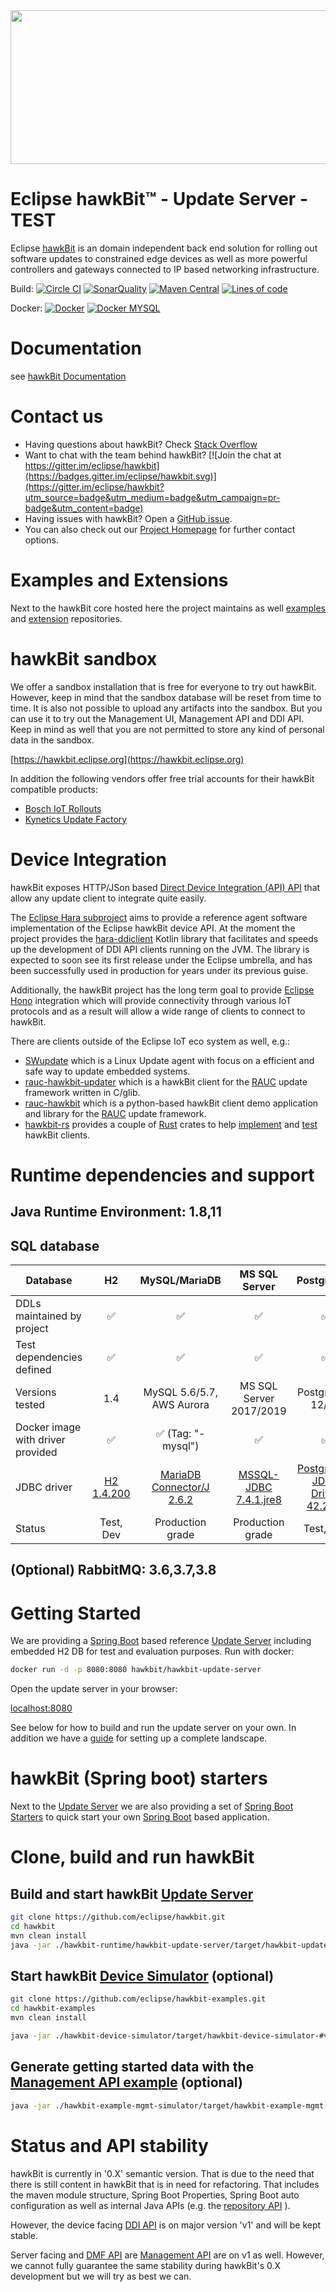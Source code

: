 <img src=hawkbit_logo.png width=533 height=246 />

# Eclipse hawkBit™ - Update Server - TEST

Eclipse [hawkBit](http://www.eclipse.org/hawkbit/index.html) is an domain independent back end solution for rolling out software updates to constrained edge devices as well as more powerful controllers and gateways connected to IP based networking infrastructure.

Build: [![Circle CI](https://circleci.com/gh/eclipse/hawkbit.svg?style=shield)](https://circleci.com/gh/eclipse/hawkbit)
[![SonarQuality](https://sonar.ops.bosch-iot-rollouts.com/api/badges/gate?key=org.eclipse.hawkbit:hawkbit-parent)](https://sonar.ops.bosch-iot-rollouts.com)
[![Maven Central](https://maven-badges.herokuapp.com/maven-central/org.eclipse.hawkbit/hawkbit-parent/badge.svg)](https://maven-badges.herokuapp.com/maven-central/org.eclipse.hawkbit/hawkbit-parent)
[![Lines of code](https://img.shields.io/badge/dynamic/xml.svg?label=Lines%20of%20code&url=https%3A%2F%2Fwww.openhub.net%2Fprojects%2Fhawkbit.xml%3Fapi_key%3D30bc3f3fad087c2c5a6a67a8071665ba0fbe3b6236ffbf71b7d20849f4a5e35a&query=%2Fresponse%2Fresult%2Fproject%2Fanalysis%2Ftotal_code_lines&colorB=lightgrey)](https://www.openhub.net/p/hawkbit)

Docker: [![Docker](https://images.microbadger.com/badges/version/hawkbit/hawkbit-update-server.svg)](https://hub.docker.com/r/hawkbit/hawkbit-update-server) [![Docker MYSQL](https://images.microbadger.com/badges/version/hawkbit/hawkbit-update-server:latest-mysql.svg)](https://hub.docker.com/r/hawkbit/hawkbit-update-server)

# Documentation

see [hawkBit Documentation](https://www.eclipse.org/hawkbit/)

# Contact us

- Having questions about hawkBit? Check [Stack Overflow](https://stackoverflow.com/questions/tagged/eclipse-hawkbit)
- Want to chat with the team behind hawkBit? [![Join the chat at https://gitter.im/eclipse/hawkbit](https://badges.gitter.im/eclipse/hawkbit.svg)](https://gitter.im/eclipse/hawkbit?utm_source=badge&utm_medium=badge&utm_campaign=pr-badge&utm_content=badge)
- Having issues with hawkBit? Open a [GitHub issue](https://github.com/eclipse/hawkbit/issues).
- You can also check out our [Project Homepage](https://www.eclipse.org/hawkbit) for further contact options.

# Examples and Extensions

Next to the hawkBit core hosted here the project maintains as well [examples](https://github.com/eclipse/hawkbit-examples) and [extension](https://github.com/eclipse/hawkbit-extensions) repositories.

# hawkBit sandbox

We offer a sandbox installation that is free for everyone to try out hawkBit. However, keep in mind that the sandbox database will be reset from time to time. It is also not possible to upload any artifacts into the sandbox. But you can use it to try out the Management UI, Management API and DDI API. Keep in mind as well that you are not permitted to store any kind of personal data in the sandbox.

[https://hawkbit.eclipse.org](https://hawkbit.eclipse.org)

In addition the following vendors offer free trial accounts for their hawkBit compatible products:

- [Bosch IoT Rollouts](https://developer.bosch-iot-suite.com/service/rollouts)
- [Kynetics Update Factory](https://www.kynetics.com/iot-platform-update-factory)

# Device Integration

hawkBit exposes HTTP/JSon based [Direct Device Integration (API) API](https://www.eclipse.org/hawkbit/apis/ddi_api/) that allow any update client to integrate quite easily.

The [Eclipse Hara subproject](https://projects.eclipse.org/projects/iot.hawkbit.hara) aims to provide a reference agent software implementation of the Eclipse hawkBit device API. At the moment the project provides the [hara-ddiclient](https://github.com/eclipse/hara-ddiclient) Kotlin library that facilitates and speeds up the development of DDI API clients running on the JVM. The library is expected to soon see its first release under the Eclipse umbrella, and has been successfully used in production for years under its previous guise.

Additionally, the hawkBit project has the long term goal to provide [Eclipse Hono](https://github.com/eclipse/hono) integration which will provide connectivity through various IoT protocols and as a result will allow a wide range of clients to connect to hawkBit.

There are clients outside of the Eclipse IoT eco system as well, e.g.:

- [SWupdate](https://github.com/sbabic/swupdate) which is a Linux Update agent with focus on a efficient and safe way to update embedded systems.
- [rauc-hawkbit-updater](https://github.com/rauc/rauc-hawkbit-updater) which is a hawkBit client for the [RAUC](https://github.com/rauc/rauc) update framework written in C/glib.
- [rauc-hawkbit](https://github.com/rauc/rauc-hawkbit) which is a python-based hawkBit client demo application and library for the [RAUC](https://github.com/rauc/rauc) update framework.
- [hawkbit-rs](https://github.com/collabora/hawkbit-rs) provides a couple of [Rust](https://www.rust-lang.org) crates to help [implement](https://crates.io/crates/hawkbit) and [test](https://crates.io/crates/hawkbit_mock) hawkBit clients.

# Runtime dependencies and support

## Java Runtime Environment: 1.8,11

## SQL database

| Database                          |                           H2                           |                                MySQL/MariaDB                                |                          MS SQL Server                           |                             PostgreSQL                             |      IBM DB2       |
| --------------------------------- | :----------------------------------------------------: | :-------------------------------------------------------------------------: | :--------------------------------------------------------------: | :----------------------------------------------------------------: | :----------------: |
| DDLs maintained by project        |                   :white_check_mark:                   |                             :white_check_mark:                              |                        :white_check_mark:                        |                         :white_check_mark:                         | :white_check_mark: |
| Test dependencies defined         |                   :white_check_mark:                   |                             :white_check_mark:                              |                        :white_check_mark:                        |                         :white_check_mark:                         |                    |
| Versions tested                   |                          1.4                           |                          MySQL 5.6/5.7, AWS Aurora                          |                     MS SQL Server 2017/2019                      |                          PostgreSQL 12/13                          |  DB2 Server v11.1  |
| Docker image with driver provided |                   :white_check_mark:                   |                     :white_check_mark: (Tag: "-mysql")                      |                        :white_check_mark:                        |                         :white_check_mark:                         |                    |
| JDBC driver                       | [H2 1.4.200](https://github.com/h2database/h2database) | [MariaDB Connector/J 2.6.2](https://github.com/MariaDB/mariadb-connector-j) | [MSSQL-JDBC 7.4.1.jre8](https://github.com/Microsoft/mssql-jdbc) | [PostgreSQL JDBC Driver 42.2.14](https://github.com/pgjdbc/pgjdbc) |                    |
| Status                            |                       Test, Dev                        |                              Production grade                               |                         Production grade                         |                             Test, Dev                              |     Test, Dev      |

## (Optional) RabbitMQ: 3.6,3.7,3.8

# Getting Started

We are providing a [Spring Boot](https://projects.spring.io/spring-boot/) based reference [Update Server](hawkbit-runtime/hawkbit-update-server) including embedded H2 DB for test and evaluation purposes.
Run with docker:

```bash
docker run -d -p 8080:8080 hawkbit/hawkbit-update-server
```

Open the update server in your browser:

[localhost:8080](http://localhost:8080)

See below for how to build and run the update server on your own. In addition we have a [guide](https://www.eclipse.org/hawkbit/guides/runhawkbit/) for setting up a complete landscape.

# hawkBit (Spring boot) starters

Next to the [Update Server](hawkbit-runtime/hawkbit-update-server) we are also providing a set of [Spring Boot Starters](hawkbit-starters) to quick start your own [Spring Boot](https://projects.spring.io/spring-boot/) based application.

# Clone, build and run hawkBit

## Build and start hawkBit [Update Server](hawkbit-runtime/hawkbit-update-server)

```bash
git clone https://github.com/eclipse/hawkbit.git
cd hawkbit
mvn clean install
java -jar ./hawkbit-runtime/hawkbit-update-server/target/hawkbit-update-server-#version#.jar
```

## Start hawkBit [Device Simulator](https://github.com/eclipse/hawkbit-examples/tree/master/hawkbit-device-simulator) (optional)

```bash
git clone https://github.com/eclipse/hawkbit-examples.git
cd hawkbit-examples
mvn clean install
```

```bash
java -jar ./hawkbit-device-simulator/target/hawkbit-device-simulator-#version#.jar
```

## Generate getting started data with the [Management API example](https://github.com/eclipse/hawkbit-examples/tree/master/hawkbit-example-mgmt-simulator) (optional)

```bash
java -jar ./hawkbit-example-mgmt-simulator/target/hawkbit-example-mgmt-simulator-#version#-exec.jar
```

# Status and API stability

hawkBit is currently in '0.X' semantic version. That is due to the need that there is still content in hawkBit that is in need for refactoring. That includes the maven module structure, Spring Boot Properties, Spring Boot auto configuration as well as internal Java APIs (e.g. the [repository API](https://github.com/eclipse/hawkbit/issues/197) ).

However, the device facing [DDI API](https://github.com/eclipse/hawkbit/tree/master/hawkbit-rest/hawkbit-ddi-api) is on major version 'v1' and will be kept stable.

Server facing and [DMF API](https://github.com/eclipse/hawkbit/tree/master/hawkbit-dmf/hawkbit-dmf-api) are [Management API](https://github.com/eclipse/hawkbit/tree/master/hawkbit-rest/hawkbit-mgmt-api) are on v1 as well. However, we cannot fully guarantee the same stability during hawkBit's 0.X development but we will try as best we can.
